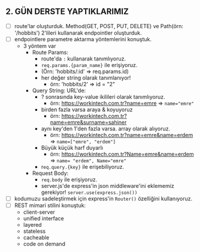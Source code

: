 ## 2. GÜN DERSTE YAPTIKLARIMIZ

- [ ] route'lar oluşturduk. Method(GET, POST, PUT, DELETE) ve Path(örn: '/hobbits') 2'lileri kullanarak endpointler oluşturduk.
- [ ] endpointlere parametre aktarma yöntemlerini konuştuk.
    - 3 yöntem var
        - Route Params: 
            - route'da `:` kullanarak tanımlıyoruz. 
            - `req.params.{param_name}` ile erişiyoruz. 
            - (Örn: 'hobbits/:id' => req.params.id)
            - her değer string olarak tanımlanıyor!
                - örn: 'hobbits/2'  =>  id = "2"
        - Query String: URL'de:
            - ? sonrasında key-value ikilileri olarak tanımlıyoruz.
                - örn: https://workintech.com.tr?name=emre   =>  `name="emre"`
            - birden fazla varsa araya & koyuyoruz
                - örn: https://workintech.com.tr?name=emre&surname=sahiner
            - aynı key'den 1'den fazla varsa. array olarak alıyoruz.
                - örn: https://workintech.com.tr?name=emre&name=erdem    =>  `name=["emre", "erdem"]`
            - Büyük küçük harf duyarlı
                - örn: https://workintech.com.tr?Name=emre&name=erdem    => `name= "erdem", Name="emre"`
            - r`eq.query.{key}` ile erişebiliyoruz.
        - Request Body:
            - `req.body` ile erişiyoruz.
            - server.js'de express'in json middleware'ini eklememiz gerekiyor! `server.use(express.json())`
- [ ] kodumuzu sadeleştirmek için express'in `Router()` özelliğini kullanıyoruz.
- [ ] REST mimari stilini konuştuk:
    - client-server
    - unified interface
    - layered
    - stateless
    - cacheable
    - code on demand

        